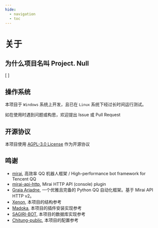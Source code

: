 ```yaml
---
hide:
  - navigation
  - toc
---
```


# 关于

## 为什么项目名叫 Project. Null

[ ]

## 操作系统

本项目于 `Windows` 系统上开发，且已在 `Linux` 系统下经过长时间运行测试。

如在使用时遇到问题或构思，欢迎提出 Issue 或 Pull Request

## 开源协议

本项目使用 [AGPL-3.0 License](https://github.com/nullqwertyuiop/Project-Null/blob/main/LICENSE) 作为开源协议

## 鸣谢

* [mirai](https://github.com/mamoe/mirai), 高效率 QQ 机器人框架 / High-performance bot framework for Tencent QQ
* [mirai-api-http](https://github.com/project-mirai/mirai-api-http), Mirai HTTP API (console) plugin
* [Graia Ariadne](https://github.com/GraiaProject/Ariadne), 一个优雅且完备的 Python QQ 自动化框架。基于 Mirai API HTTP v2。
* [Xenon](https://github.com/BlueGlassBlock/Xenon), 本项目的结构参考
* [Madoka](https://github.com/MadokaProject/Madoka), 本项目的插件安装实现参考
* [SAGIRI-BOT](https://github.com/SAGIRI-kawaii/sagiri-bot), 本项目的数据库实现参考
* [Chitung-public](https://github.com/KadokawaR/Chitung-public), 本项目的配置参考